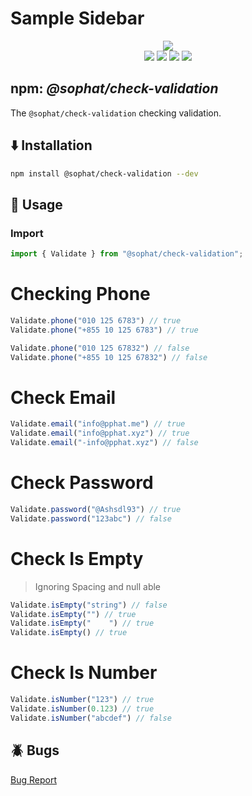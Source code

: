 # Sample Sidebar
<p align="center">
    <img src="https://nodei.co/npm/@sophat/check-validation.png?downloads=true&downloadRank=true&stars=true"/>
    <br/>
    <img src="https://img.shields.io/npm/dw/%40sophat%2Fcheck-validation?style=flat-square&label=Downloads&labelColor=d42932&color=%231fa8e0">
    <img src="https://img.shields.io/npm/v/%40sophat%2Fcheck-validation?style=flat-square&label=Versions&labelColor=d42932&color=%231fa8e0">
    <img src="https://img.shields.io/bundlephobia/min/%40sophat%2Fcheck-validation?style=flat-square&label=Size&labelColor=d42932&color=%231fa8e0">
    <img src="https://img.shields.io/github/stars/pphatdev?style=flat-square&label=Star&labelColor=d42932&color=%231fa8e0">
</p>


## npm: ***@sophat/check-validation***
The `@sophat/check-validation` checking validation.

## ⬇️ Installation
```sh
npm install @sophat/check-validation --dev
```

## 📂 Usage

### Import
```js
import { Validate } from "@sophat/check-validation";
```

# Checking Phone
```js
Validate.phone("010 125 6783") // true
Validate.phone("+855 10 125 6783") // true

Validate.phone("010 125 67832") // false
Validate.phone("+855 10 125 67832") // false
```

# Check Email
```js
Validate.email("info@pphat.me") // true
Validate.email("info@pphat.xyz") // true
Validate.email("-info@pphat.xyz") // false
```

# Check Password
```js
Validate.password("@Ashsdl93") // true
Validate.password("123abc") // false
```

# Check Is Empty
> Ignoring Spacing and null able

```js
Validate.isEmpty("string") // false
Validate.isEmpty("") // true
Validate.isEmpty("    ") // true
Validate.isEmpty() // true
```

# Check Is Number

```js
Validate.isNumber("123") // true
Validate.isNumber(0.123) // true
Validate.isNumber("abcdef") // false
```

## 🪲 Bugs
[Bug Report](https://github.com/pphatdev/checking-validation/issues/new)
